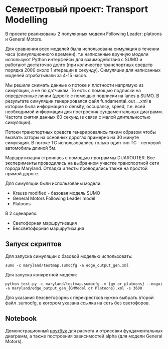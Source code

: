 # Семестровый проект: Transport Modelling
В проекте реализованы 2 популярных модели Following Leader: platoons и General Motors.

Для сравнения всех моделей была использована симуляция в течении часа (симуляционного времени), т.к написанные вручную модели используют Python интерфейсы для взаимодействия c SUMO и работают достаточно долго (при количестве транспортных средств порядка 2000 около 1 итерации в секунду). Симуляции для написанных моделей отрабатывали за 4-15 часов.

Мы решили снимать данные о потоке и плотности напрямую из симуляции, а не по датчикам. То есть с помощью подписки на определенные линии (дорог): с помощью подписки на lanes в SUMO. В результате симуляции генерировался файл fundamental_out_*_*.xml в котором была информация о density, occupancy, speed, т.е. всей необходимой информации для построения фундаментальных диаграмм. Частота снятия данных 60 секунд (в связи с малой длительностью симуляции).

Потоки транспортных средств генерировались таким образом чтобы вызвать заторы на основных дорогах примерно на 30 минуте симуляции. В потоке ТС использовались только один тип ТС - легковой автомобиль длиной 5м.

Маршрутизация строилась с помощью программы DUAROUTER. Все эксперименты проводились на выбранном участке транспортной сети города Maryland. Отладка и тесты проводились также на простой прямой дороге.

Для симуляции были использованы модели:
- Krauss modified - базовая модель SUMO
- General Motors Following Leader model
- Platoons

В 2 сценариях:
- Светофорная маршрутизация
- Бессветофорная маршрутизация

## Запуск скриптов
Для запуска симуляции с базовой моделью использовать:
```
sumo -c maryland/testmap.sumocfg -a edge_output_gen.xml
```
Для запуска конкретной модели:
```
python test.py -c maryland/testmap.sumocfg -m {gm or platoons} --nogui -a maryland/edge_output_gen_{GMModel or Platoons}.xml -s 3600
```

Для указания безсветофорных перекрестков нужно выбрать второй файл .sumocfg, в котором указана ссылка на сеть 
без светофоров.

## Notebook
Демонстрационный [ноутбук](Fundamental_diagramm.ipynb) для расчета и отрисовки фундаментальных диаграмм, а также построения зависимостей alpha 
(для модели General Motors).
  